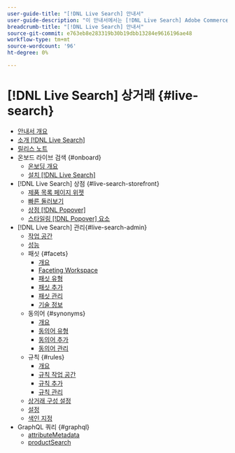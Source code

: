 ```yaml
---
user-guide-title: "[!DNL Live Search] 안내서"
user-guide-description: "이 안내서에서는 [!DNL Live Search] Adobe Commerce"
breadcrumb-title: "[!DNL Live Search] 안내서"
source-git-commit: e763eb8e283319b30b19dbb13284e9616196ae48
workflow-type: tm+mt
source-wordcount: '96'
ht-degree: 0%

---
```


# [!DNL Live Search] 상거래 {#live-search}

- [안내서 개요](guide-overview.md)
- [소개 [!DNL Live Search]](overview.md)
- [릴리스 노트](release-notes.md)
- 온보드 라이브 검색 {#onboard}
   - [온보딩 개요](onboarding-overview.md)
   - [설치 [!DNL Live Search]](install.md)
- [!DNL Live Search] 상점 {#live-search-storefront}
   - [제품 목록 페이지 위젯](plp-styling.md)
   - [빠른 둘러보기](quick-tour.md)
   - [상점 [!DNL Popover]](storefront-popover.md)
   - [스타일링 [!DNL Popover] 요소](storefront-popover-styling.md)
- [!DNL Live Search] 관리{#live-search-admin}
   - [작업 공간](workspace.md)
   - [성능](performance.md)
   - 패싯 {#facets}
      - [개요](facets.md)
      - [Faceting Workspace](faceting-workspace.md)
      - [패싯 유형](facets-type.md)
      - [패싯 추가](facets-add.md)
      - [패싯 관리](facets-manage.md)
      - [기술 정보](facet-technical-notes.md)
   - 동의어 {#synonyms}
      - [개요](synonyms.md)
      - [동의어 유형](synonyms-type.md)
      - [동의어 추가](synonyms-add.md)
      - [동의어 관리](synonyms-manage.md)
   - 규칙 {#rules}
      - [개요](rules.md)
      - [규칙 작업 공간](rules-workspace.md)
      - [규칙 추가](rules-add.md)
      - [규칙 관리](rules-manage.md)
   - [상거래 구성 설정](configuration.md)
   - [설정](settings.md)
   - [색인 지정](indexing.md)
- GraphQL 쿼리 {#graphql}
   - [attributeMetadata](https://developer.adobe.com/commerce/webapi/graphql/schema/live-search/queries/attribute-metadata/)
   - [productSearch](https://developer.adobe.com/commerce/webapi/graphql/schema/live-search/queries/product-search/)